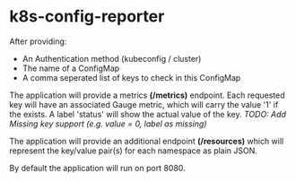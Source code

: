 # k8s-config-reporter
After providing:
 * An Authentication method (kubeconfig / cluster)
 * The name of a ConfigMap
 * A comma seperated list of keys to check in this ConfigMap

The application will provide a metrics **(/metrics)** endpoint.
Each requested key will have an associated Gauge metric, which will carry the value '1' if the exists.
A label 'status' will show the actual value of the key.
_TODO: Add Missing key support (e.g. value = 0, label as missing)_

The application will provide an additional endpoint **(/resources)** which will represent the key/value pair(s) for each namespace as plain JSON.

By default the application will run on port 8080.
